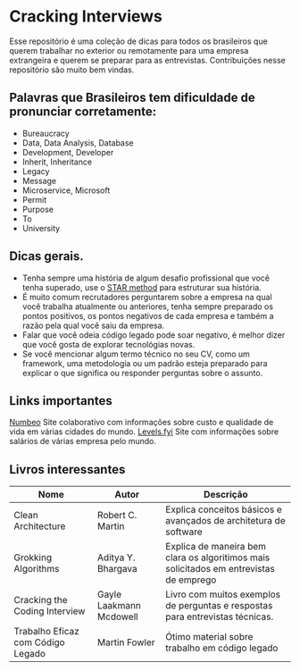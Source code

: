 # Cracking Interviews

Esse repositório é uma coleção de dicas para todos os brasileiros que querem trabalhar no exterior ou remotamente para uma empresa extrangeira e querem se preparar para as entrevistas. 
Contribuições nesse repositório são muito bem vindas.


## Palavras que Brasileiros tem dificuldade de pronunciar corretamente:
* Bureaucracy
* Data, Data Analysis, Database
* Development, Developer
* Inherit, Inheritance
* Legacy
* Message
* Microservice, Microsoft
* Permit
* Purpose
* To
* University

## Dicas gerais.
* Tenha sempre uma história de algum desafio profissional que você tenha superado, use o [STAR method](https://en.wikipedia.org/wiki/Situation,_task,_action,_result) para estruturar sua história. 
* É muito comum recrutadores perguntarem sobre a empresa na qual você trabalha atualmente ou anteriores, tenha sempre preparado os pontos positivos, os pontos negativos de cada empresa e também a razão pela qual você saiu da empresa. 
* Falar que você odeia código legado pode soar negativo, é melhor dizer que você gosta de explorar tecnológias novas.
* Se você mencionar algum termo técnico no seu CV, como um framework, uma metodología ou um padrão esteja preparado para explicar o que significa ou responder perguntas sobre o assunto.

## Links importantes
[Numbeo](https://www.numbeo.com) Site colaborativo com informações sobre custo e qualidade de vida em várias cidades do mundo.
[Levels.fyi](https://www.levels.fyi/) Site com informações sobre salários de várias empresa pelo mundo.

## Livros interessantes

Nome | Autor | Descrição
-----|-------|-----------
Clean Architecture | Robert C. Martin | Explica conceitos básicos e avançados de architetura de software
Grokking Algorithms | Aditya Y. Bhargava | Explica de maneira bem clara os algoritimos mais solicitados em entrevistas de emprego
Cracking the Coding Interview | Gayle Laakmann Mcdowell | Livro com muitos exemplos de perguntas e respostas para entrevistas técnicas. 
Trabalho Eficaz com Código Legado | Martin Fowler | Ótimo material sobre trabalho em código legado